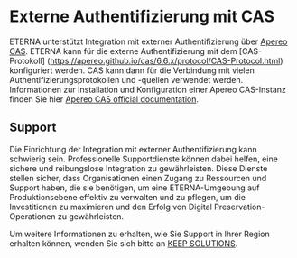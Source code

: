 # Externe Authentifizierung mit CAS

ETERNA unterstützt Integration mit externer Authentifizierung über [Apereo CAS](https://apereo.github.io/cas/). ETERNA kann für die externe Authentifizierung mit dem [CAS-Protokoll] (https://apereo.github.io/cas/6.6.x/protocol/CAS-Protocol.html) konfiguriert werden. 
CAS kann dann für die Verbindung mit vielen Authentifizierungsprotokollen und -quellen verwendet werden. Informationen zur Installation und Konfiguration einer Apereo CAS-Instanz finden Sie hier [Apereo CAS official documentation](https://apereo.github.io/cas/).

## Support

Die Einrichtung der Integration mit externer Authentifizierung kann schwierig sein. Professionelle Supportdienste können dabei helfen, eine sichere und reibungslose Integration zu gewährleisten. Diese Dienste stellen sicher, dass Organisationen einen Zugang zu Ressourcen und Support haben, die sie benötigen, um eine ETERNA-Umgebung auf Produktionsebene effektiv zu verwalten und zu pflegen, um die Investitionen zu maximieren und den Erfolg von Digital Preservation-Operationen zu gewährleisten.

Um weitere Informationen zu erhalten, wie Sie Support in Ihrer Region erhalten können, wenden Sie sich bitte an [KEEP SOLUTIONS](https://www.keep.pt/en/contacts-proposals-information-telephone-address).